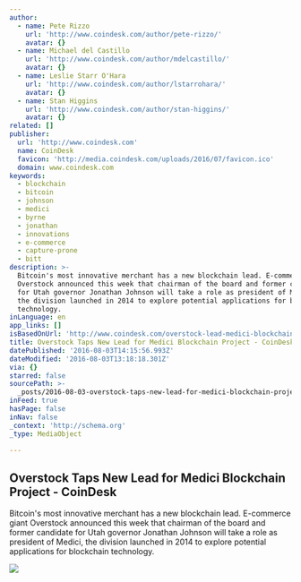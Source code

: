 ```yaml
---
author:
  - name: Pete Rizzo
    url: 'http://www.coindesk.com/author/pete-rizzo/'
    avatar: {}
  - name: Michael del Castillo
    url: 'http://www.coindesk.com/author/mdelcastillo/'
    avatar: {}
  - name: Leslie Starr O'Hara
    url: 'http://www.coindesk.com/author/lstarrohara/'
    avatar: {}
  - name: Stan Higgins
    url: 'http://www.coindesk.com/author/stan-higgins/'
    avatar: {}
related: []
publisher:
  url: 'http://www.coindesk.com'
  name: CoinDesk
  favicon: 'http://media.coindesk.com/uploads/2016/07/favicon.ico'
  domain: www.coindesk.com
keywords:
  - blockchain
  - bitcoin
  - johnson
  - medici
  - byrne
  - jonathan
  - innovations
  - e-commerce
  - capture-prone
  - bitt
description: >-
  Bitcoin's most innovative merchant has a new blockchain lead. E-commerce giant
  Overstock announced this week that chairman of the board and former candidate
  for Utah governor Jonathan Johnson will take a role as president of Medici,
  the division launched in 2014 to explore potential applications for blockchain
  technology.
inLanguage: en
app_links: []
isBasedOnUrl: 'http://www.coindesk.com/overstock-lead-medici-blockchain-johnson/'
title: Overstock Taps New Lead for Medici Blockchain Project - CoinDesk
datePublished: '2016-08-03T14:15:56.993Z'
dateModified: '2016-08-03T13:18:18.301Z'
via: {}
starred: false
sourcePath: >-
  _posts/2016-08-03-overstock-taps-new-lead-for-medici-blockchain-project-coin.md
inFeed: true
hasPage: false
inNav: false
_context: 'http://schema.org'
_type: MediaObject

---
```

<article style=""><h1>Overstock Taps New Lead for Medici Blockchain Project - CoinDesk</h1><p>Bitcoin's most innovative merchant has a new blockchain lead. E-commerce giant Overstock announced this week that chairman of the board and former candidate for Utah governor Jonathan Johnson will take a role as president of Medici, the division launched in 2014 to explore potential applications for blockchain technology.</p><img src="https://media.coindesk.com/uploads/2016/08/Screen-Shot-2016-08-03-at-8.14.57-AM-e1470227037262.png" /></article>